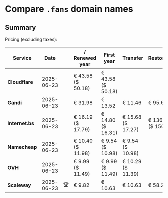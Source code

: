 # Compare `.fans` domain names

## Summary

Pricing (excluding taxes):

| Service | Date |  | / Renewed year | First year | Transfer | Restoration |
|--|--|--|--|--|--|--|
| **Cloudflare** | 2025-06-23 |  | € 43.58<br>($ 50.18) | € 43.58<br>($ 50.18) |  |  |
| **Gandi** | 2025-06-23 |  | € 31.98 | € 13.52 | € 11.46 | € 95.62 |
| **Internet.bs** | 2025-06-23 |  | € 16.19<br>($ 17.79) | € 14.80<br>($ 16.31) | € 15.68<br>($ 17.27) | € 136.69<br>($ 150.55) |
| **Namecheap** | 2025-06-23 |  | € 10.40<br>($ 11.98) | € 9.54<br>($ 10.98) | € 9.54<br>($ 10.98) |  |
| **OVH** | 2025-06-23 |  | € 9.99<br>($ 11.49) | € 9.99<br>($ 11.49) | € 10.29<br>($ 11.39) |  |
| **Scaleway** | 2025-06-23 | 🏆 | € 9.82 | € 10.63 | € 10.63 | € 58.26 |
